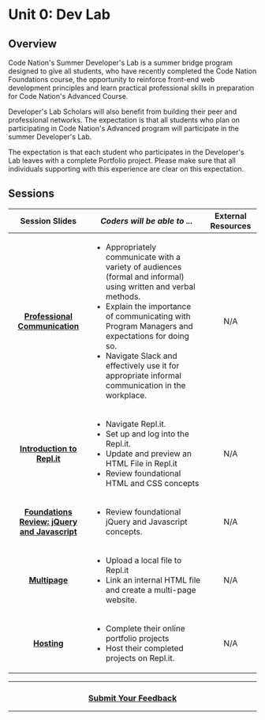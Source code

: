 # Unit 0: Dev Lab

## Overview
Code Nation's Summer Developer's Lab is a summer bridge program designed to give all students, who have recently completed the Code Nation Foundations course, the opportunity to reinforce front-end web development principles and learn practical professional skills in preparation for Code Nation's Advanced Course. 

Developer's Lab Scholars will also benefit from building their peer and professional networks. The expectation is that all students who plan on participating in Code Nation's Advanced program will participate in the summer Developer's Lab.

The expectation is that each student who participates in the Developer's Lab leaves with a complete Portfolio project. Please make sure that all individuals supporting with this experience are clear on this expectation.

## Sessions 
|Session Slides|*Coders will be able to ...*|External Resources|
|:-------:|-------|:-------:|
|[**Professional Communication**](https://docs.google.com/presentation/d/1PtOzybYXtLYTwYU3Rj-nh6ep8t0kx8KVtlgAV0w7cAs/edit#slide=id.g21f4a1db3e_0_0)| <ul><li>Appropriately communicate with a variety of audiences (formal and informal) using written and verbal methods.</li><li>Explain the importance of communicating with Program Managers and expectations for doing so.</li><li>Navigate Slack and effectively use it for appropriate informal communication in the workplace.</li>|N/A|
| [**Introduction to Repl.it**](https://docs.google.com/presentation/d/1gvKibg_C0qBHkMCpB24RvLQxj2tcTIcHZ1NEjqF75ZU/edit#slide=id.g21f4a1db3e_0_0)|<ul><li>Navigate Repl.it.</li><li>Set up and log into the Repl.it.</li><li>Update and preview an HTML File in Repl.it</li><li>Review foundational HTML and CSS concepts</li></ul>|N/A|
| [**Foundations Review: jQuery and Javascript**](https://docs.google.com/presentation/d/1Zb53jUCflxIkmktNbqJuKbVSec2Ynm5ftJNgcS2KW4M/edit#slide=id.g1e5d962375_0_46)|<ul><li>Review foundational jQuery and Javascript concepts.</li></ul>|N/A|
 |[**Multipage**](https://docs.google.com/presentation/d/1SdV70U8KfA3x5wMx2lkfvxQ_SqgAwtXm8CyaT_UQGcA/edit#slide=id.g21f4a1db3e_0_0)|<ul><li>Upload a local file to Repl.it</li><li>Link an internal HTML file and create a multi-page website.</li></ul>|N/A|
  |[**Hosting**](https://docs.google.com/presentation/d/1j4d3gnli7h3oWpG0GVAv4-yu6zvfHehWPl40F0B7MuU/edit#slide=id.g21f4a1db3e_0_0)|<ul><li>Complete their online portfolio projects</li><li>Host their completed projects on Repl.it.</li></ul>|N/A|



----
<h3 align="center"><a href="https://docs.google.com/forms/d/e/1FAIpQLSfiZv1Y0U4Fr5k2iFVWRIVg2x7Su-r1hLoH0qb5RCMlNsxUjQ/viewform">Submit Your Feedback</a>  </h3>

----
